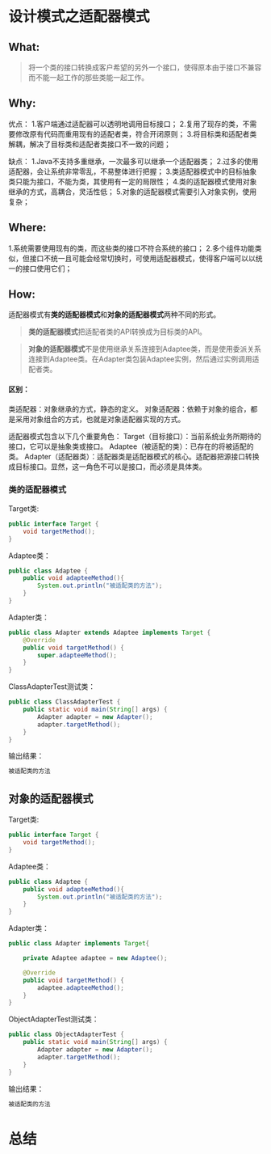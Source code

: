 # 设计模式之适配器模式
## What:

>将一个类的接口转换成客户希望的另外一个接口，使得原本由于接口不兼容而不能一起工作的那些类能一起工作。


## Why:
优点：
1.客户端通过适配器可以透明地调用目标接口；
2.复用了现存的类，不需要修改原有代码而重用现有的适配者类，符合开闭原则；
3.将目标类和适配者类解耦，解决了目标类和适配者类接口不一致的问题；

缺点：
1.Java不支持多重继承，一次最多可以继承一个适配器类；
2.过多的使用适配器，会让系统非常零乱，不易整体进行把握；
3.类适配器模式中的目标抽象类只能为接口，不能为类，其使用有一定的局限性；
4.类的适配器模式使用对象继承的方式，高耦合，灵活性低；
5.对象的适配器模式需要引入对象实例，使用复杂；


## Where:
1.系统需要使用现有的类，而这些类的接口不符合系统的接口；
2.多个组件功能类似，但接口不统一且可能会经常切换时，可使用适配器模式，使得客户端可以以统一的接口使用它们；

## How:


适配器模式有**类的适配器模式**和**对象的适配器模式**两种不同的形式。

>**类的适配器模式**把适配者类的API转换成为目标类的API。

>**对象的适配器模式**不是使用继承关系连接到Adaptee类，而是使用委派关系连接到Adaptee类。在Adapter类包装Adaptee实例，然后通过实例调用适配者类。

#### 区别：
类适配器：对象继承的方式，静态的定义。
对象适配器：依赖于对象的组合，都是采用对象组合的方式，也就是对象适配器实现的方式。


适配器模式包含以下几个重要角色：
Target（目标接口）：当前系统业务所期待的接口，它可以是抽象类或接口。
Adaptee（被适配的类）：已存在的将被适配的类。
Adapter（适配器类）：适配器类是适配器模式的核心。适配器把源接口转换成目标接口。显然，这一角色不可以是接口，而必须是具体类。


### 类的适配器模式

Target类:
```java
public interface Target {
    void targetMethod();
}
```
Adaptee类：
```java
public class Adaptee {
    public void adapteeMethod(){
        System.out.println("被适配类的方法");
    }
}
```
Adapter类：
```java
public class Adapter extends Adaptee implements Target {
    @Override
    public void targetMethod() {
        super.adapteeMethod();
    }
}
```
ClassAdapterTest测试类：
```java
public class ClassAdapterTest {
    public static void main(String[] args) {
        Adapter adapter = new Adapter();
        adapter.targetMethod();
    }
}
```
输出结果：
```java
被适配类的方法
```


## 对象的适配器模式
Target类:
```java
public interface Target {
    void targetMethod();
}
```
Adaptee类：
```java
public class Adaptee {
    public void adapteeMethod(){
        System.out.println("被适配类的方法");
    }
}
```
Adapter类：
```java
public class Adapter implements Target{

    private Adaptee adaptee = new Adaptee();

    @Override
    public void targetMethod() {
        adaptee.adapteeMethod();
    }
}
```
ObjectAdapterTest测试类：
```java
public class ObjectAdapterTest {
    public static void main(String[] args) {
        Adapter adapter = new Adapter();
        adapter.targetMethod();
    }
}
```
输出结果：
```java
被适配类的方法
```



# 总结